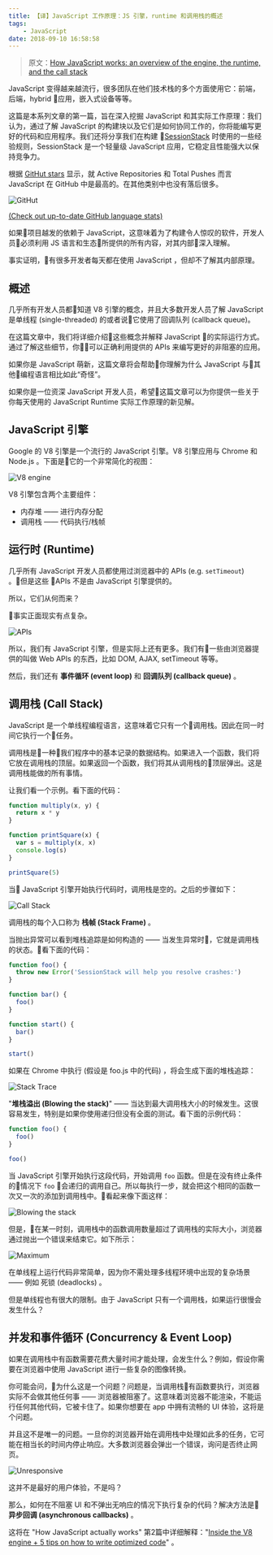 ```yaml
---
title: 【译】JavaScript 工作原理：JS 引擎，runtime 和调用栈的概述
tags:
    - JavaScript
date: 2018-09-10 16:58:58
---
```


> 原文：[How JavaScript works: an overview of the engine, the runtime, and the call stack](https://blog.sessionstack.com/how-does-javascript-actually-work-part-1-b0bacc073cf)

JavaScript 变得越来越流行，很多团队在他们技术栈的多个方面使用它：前端，后端，hybrid 应用，嵌入式设备等等。

这篇是本系列文章的第一篇，旨在深入挖掘 JavaScript 和其实际工作原理：我们认为，通过了解 JavaScript 的构建块以及它们是如何协同工作的，你将能编写更好的代码和应用程序。我们还将分享我们在构建 [SessionStack](https://www.sessionstack.com/?utm_source=medium&utm_medium=source&utm_content=javascript-series-post1-intro) 时使用的一些经验规则，SessionStack 是一个轻量级 JavaScript 应用，它稳定且性能强大以保持竞争力。

<!-- more -->

根据 [GitHut stars](http://githut.info/) 显示，就 Active Repositories 和 Total Pushes 而言 JavaScript 在 GitHub 中是最高的。在其他类别中也没有落后很多。

![GitHut](https://cdn-images-1.medium.com/max/1600/1*Zf4reZZJ9DCKsXf5CSXghg.png)

[(Check out up-to-date GitHub language stats)](https://madnight.github.io/githut/)

如果项目越发的依赖于 JavaScript，这意味着为了构建令人惊叹的软件，开发人员必须利用 JS 语言和生态所提供的所有内容，对其内部深入理解。

事实证明，有很多开发者每天都在使用 JavaScript ，但却不了解其内部原理。

## 概述

几乎所有开发人员都知道 V8 引擎的概念，并且大多数开发人员了解 JavaScript 是单线程 (single-threaded) 的或者说它使用了回调队列 (callback queue)。

在这篇文章中，我们将详细介绍这些概念并解释 JavaScript 的实际运行方式。通过了解这些细节，你可以正确利用提供的 APIs 来编写更好的非阻塞的应用。

如果你是 JavaScript 萌新，这篇文章将会帮助你理解为什么 JavaScript 与其他编程语言相比如此“奇怪”。

如果你是一位资深 JavaScript 开发人员，希望这篇文章可以为你提供一些关于你每天使用的 JavaScript Runtime 实际工作原理的新见解。

## JavaScript 引擎

Google 的 V8 引擎是一个流行的 JavaScript 引擎。V8 引擎应用与 Chrome 和 Node.js 。下面是它的一个非常简化的视图：

![V8 engine](https://cdn-images-1.medium.com/max/1600/1*OnH_DlbNAPvB9KLxUCyMsA.png)

V8 引擎包含两个主要组件：

- 内存堆 —— 进行内存分配
- 调用栈 —— 代码执行/栈帧

## 运行时 (Runtime)

几乎所有 JavaScript 开发人员都使用过浏览器中的 APIs (e.g. `setTimeout`) 。但是这些 APIs 不是由 JavaScript 引擎提供的。

所以，它们从何而来？

事实正面现实有点复杂。

![APIs](https://cdn-images-1.medium.com/max/1600/1*4lHHyfEhVB0LnQ3HlhSs8g.png)

所以，我们有 JavaScript 引擎，但是实际上还有更多。我们有一些由浏览器提供的叫做 Web APIs 的东西，比如 DOM, AJAX, setTimeout 等等。

然后，我们还有 **事件循环 (event loop)** 和 **回调队列 (callback queue)** 。

## 调用栈 (Call Stack)

JavaScript 是一个单线程编程语言，这意味着它只有一个调用栈。因此在同一时间它执行一个任务。

调用栈是一种我们程序中的基本记录的数据结构。如果进入一个函数，我们将它放在调用栈的顶层。如果返回一个函数，我们将其从调用栈的顶层弹出。这是调用栈能做的所有事情。

让我们看一个示例。看下面的代码：

```js
function multiply(x, y) {
  return x * y
}

function printSquare(x) {
  var s = multiply(x, x)
  console.log(s)
}

printSquare(5)
```

当 JavaScript 引擎开始执行代码时，调用栈是空的。之后的步骤如下：

![Call Stack](https://cdn-images-1.medium.com/max/1600/1*Yp1KOt_UJ47HChmS9y7KXw.png)

调用栈的每个入口称为 **栈帧 (Stack Frame)** 。

当抛出异常可以看到堆栈追踪是如何构造的 —— 当发生异常时，它就是调用栈的状态。看下面的代码：

```js
function foo() {
  throw new Error('SessionStack will help you resolve crashes:')
}

function bar() {
  foo()
}

function start() {
  bar()
}

start()
```

如果在 Chrome 中执行 (假设是 foo.js 中的代码) ，将会生成下面的堆栈追踪：

![Stack Trace](https://cdn-images-1.medium.com/max/1600/1*T-W_ihvl-9rG4dn18kP3Qw.png)

"**堆栈溢出 (Blowing the stack)**" —— 当达到最大调用栈大小的时候发生。这很容易发生，特别是如果你使用递归但没有全面的测试。看下面的示例代码：

```js
function foo() {
  foo()
}

foo()
```

当 JavaScript 引擎开始执行这段代码，开始调用 `foo` 函数。但是在没有终止条件的情况下 `foo` 会递归的调用自己。所以每执行一步，就会把这个相同的函数一次又一次的添加到调用栈中。看起来像下面这样：

![Blowing the stack](https://cdn-images-1.medium.com/max/1600/1*AycFMDy9tlDmNoc5LXd9-g.png)

但是，在某一时刻，调用栈中的函数调用数量超过了调用栈的实际大小，浏览器通过抛出一个错误来结束它。如下所示：

![Maximum](https://cdn-images-1.medium.com/max/1600/1*e0nEd59RPKz9coyY8FX-uw.png)

在单线程上运行代码非常简单，因为你不需处理多线程环境中出现的复杂场景 —— 例如 死锁 (deadlocks) 。

但是单线程也有很大的限制。由于 JavaScript 只有一个调用栈，如果运行很慢会发生什么？

## 并发和事件循环 (Concurrency & Event Loop)

如果在调用栈中有函数需要花费大量时间才能处理，会发生什么？例如，假设你需要在浏览器中使用 JavaScript 进行一些复杂的图像转换。

你可能会问，为什么这是一个问题？问题是，当调用栈有函数要执行，浏览器实际不会做其他任何事 —— 浏览器被阻塞了。这意味着浏览器不能渲染，不能运行任何其他代码，它被卡住了。如果你想要在 app 中拥有流畅的 UI 体验，这将是个问题。

并且这不是唯一的问题。一旦你的浏览器开始在调用栈中处理如此多的任务，它可能在相当长的时间内停止响应。大多数浏览器会弹出一个错误，询问是否终止网页。

![Unresponsive](https://cdn-images-1.medium.com/max/1600/1*WlMXK3rs_scqKTRV41au7g.jpeg)

这并不是最好的用户体验，不是吗？

那么，如何在不阻塞 UI 和不弹出无响应的情况下执行复杂的代码？解决方法是 **异步回调 (asynchronous callbacks)** 。

这将在 "How JavaScript actually works" 第2篇中详细解释："[Inside the V8 engine + 5 tips on how to write optimized code](https://blog.sessionstack.com/how-javascript-works-inside-the-v8-engine-5-tips-on-how-to-write-optimized-code-ac089e62b12e)" 。

